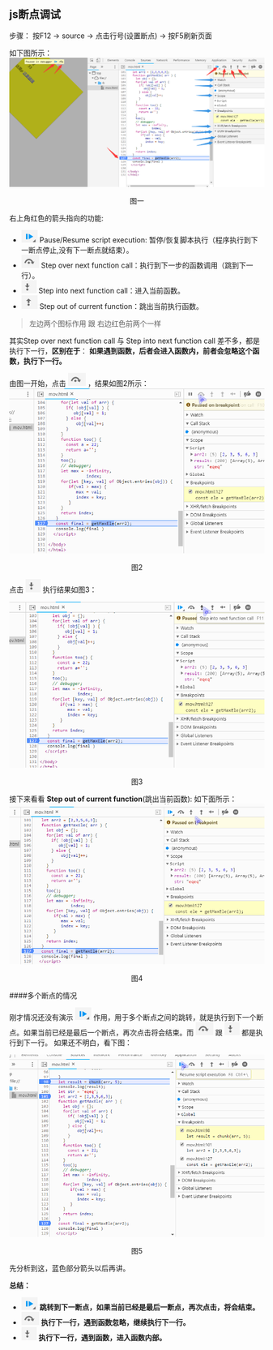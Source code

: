 
<h2>js断点调试</h2>
   
步骤：
     按F12 -> source -> 点击行号(设置断点) -> 按F5刷新页面

如下图所示：
![](./images/1.png "调试图片")
<center>图一</center>

右上角红色的箭头指向的功能:    

- ![](./images/bg_1.png "Pause/Resume script execution") Pause/Resume script execution: 暂停/恢复脚本执行（程序执行到下一断点停止,没有下一断点就结束）。
- ![](./images/bg_2.png "Step over next function call") Step over next function call：执行到下一步的函数调用（跳到下一行）。
- ![](./images/bg_3.png "Step into next function call") Step into next function call：进入当前函数。
- ![](./images/bg_4.png "Step out of current function") Step out of current function：跳出当前执行函数。

> 左边两个图标作用 跟 右边红色前两个一样

其实Step over next function call 与 Step into next function call 差不多，都是执行下一行，<b>区别在于</b>：
<b>如果遇到函数，后者会进入函数内，前者会忽略这个函数，执行下一行。</b>

由图一开始，点击 ![](./images/bg_2.png "Step over next function call") ，结果如图2所示：
![](./images/1.gif "Step over next function call")
<center>图2</center>

点击 ![](./images/bg_3.png "Step into next function call") 执行结果如图3：

![](./images/2.gif "Step into next function call")
<center>图3</center>

接下来看看 <b>Step out of current function</b>(跳出当前函数):
如下面所示：
![](./images/3.gif "Step out of current function")
         <center>图4</center>           

####多个断点的情况

 刚才情况还没有演示 ![](./images/bg_1.png "Pause/Resume script execution") 作用，用于多个断点之间的跳转，就是执行到下一个断点。如果当前已经是最后一个断点，再次点击将会结束。而 ![](./images/bg_2.png "Step over next function call") 跟 ![](./images/bg_3.png "Step into next function call") 都是执行到下一行。
 如果还不明白，看下图：  
 
 ![](./images/4.gif "Pause/Resume script execution")
<center>图5</center>

先分析到这，蓝色部分箭头以后再讲。

<b>总结：</b>

  -  ![](./images/bg_1.png "Pause/Resume script execution")  <b>跳转到下一断点，如果当前已经是最后一断点，再次点击，将会结束。</b>
  -  ![](./images/bg_2.png "Step over next function call") <b>执行下一行，遇到函数忽略，继续执行下一行。</b>
  -  ![](./images/bg_3.png "Step into next function call") <b>执行下一行，遇到函数，进入函数内部。</b>   
